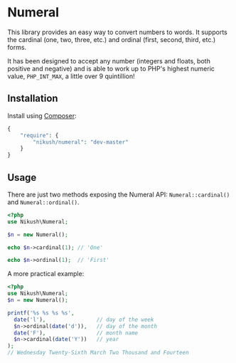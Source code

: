 Numeral
=======
This library provides an easy way to convert numbers to words.  It supports
the cardinal (one, two, three, etc.) and ordinal (first, second, third, etc.)
forms.

It has been designed to accept any number (integers and floats, both positive
and negative) and is able to work up to PHP's highest numeric value,
`PHP_INT_MAX`, a little over 9 quintillion!

Installation
------------
Install using [Composer](https://getcomposer.org):

```php
{
    "require": {
        "nikush/numeral": "dev-master"
    }
}
```

Usage
-----
There are just two methods exposing the Numeral API: `Numeral::cardinal()` and
`Numeral::ordinal()`.

```php
<?php
use Nikush\Numeral;

$n = new Numeral();

echo $n->cardinal(1); // 'One'

echo $n->ordinal(1);  // 'First'
```

A more practical example:
```php
<?php
use Nikush\Numeral;
$n = new Numeral();

printf('%s %s %s %s',
  date('l'),                // day of the week
  $n->ordinal(date('d')),   // day of the month
  date('F'),                // month name
  $n->cardinal(date('Y'))   // year
);
// Wednesday Twenty-Sixth March Two Thousand and Fourteen
```
